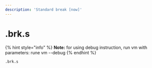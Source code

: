 ```yaml
---
description: 'Standard break [now]'
---
```


# .brk.s

{% hint style="info" %}
**Note:** for using debug instruction, run vm with parameters: rune vm --debug
{% endhint %}

```text
.brk.s
```



